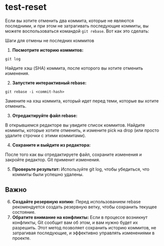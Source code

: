 # test-reset

Если вы хотите отменить два коммита, которые не являются последними, и при этом не затрагивать последующие коммиты, вы можете воспользоваться командой `git rebase`.
Вот как это сделать:

Шаги для отмены не последних коммитов

1. **Посмотрите историю коммитов:**

```
git log
```

Найдите хэш (SHA) коммита, после которого вы хотите отменить изменения.

2. **Запустите интерактивный rebase:**

```
git rebase -i <commit-hash>
```

Замените <commit-hash> на хэш коммита, который идет перед теми, которые вы хотите отменить.

3. **Отредактируйте файл rebase:**

В открывшемся редакторе вы увидите список коммитов. Найдите коммиты, которые хотите отменить, и измените pick на drop (или просто удалите строчки с этими коммитами).

4. **Сохраните и выйдите из редактора:**

После того как вы отредактируете файл, сохраните изменения и закройте редактор. Git применит изменения.

5. **Проверьте результат:**
Используйте git log, чтобы убедиться, что коммиты были успешно удалены.

## Важно

6. **Создайте резервную копию**: Перед использованием rebase рекомендуется создать резервную ветку, чтобы сохранить текущее состояние.
7. **Обратите внимание на конфликты:** Если в процессе возникнут конфликты, Git сообщит вам об этом, и вам нужно будет их разрешить.
   Этот метод позволяет сохранить историю коммитов, не затрагивая последующие, и эффективно управлять изменениями в проекте.
